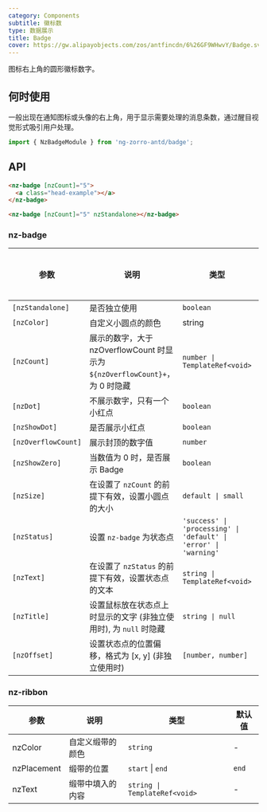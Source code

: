 ```yaml
---
category: Components
subtitle: 徽标数
type: 数据展示
title: Badge
cover: https://gw.alipayobjects.com/zos/antfincdn/6%26GF9WHwvY/Badge.svg
---
```


图标右上角的圆形徽标数字。

## 何时使用

一般出现在通知图标或头像的右上角，用于显示需要处理的消息条数，通过醒目视觉形式吸引用户处理。

```ts
import { NzBadgeModule } from 'ng-zorro-antd/badge';
```

## API

```html
<nz-badge [nzCount]="5">
  <a class="head-example"></a>
</nz-badge>
```

```html
<nz-badge [nzCount]="5" nzStandalone></nz-badge>
```

### nz-badge

| 参数 | 说明 | 类型 | 默认值 | 全局配置 |
| --- | --- | --- | --- | --- |
| `[nzStandalone]` | 是否独立使用 | `boolean` | - | - |
| `[nzColor]` | 自定义小圆点的颜色 | string | - | ✅ |
| `[nzCount]` | 展示的数字，大于 nzOverflowCount 时显示为 `${nzOverflowCount}+`，为 0 时隐藏 | `number \| TemplateRef<void>` | - |
| `[nzDot]` | 不展示数字，只有一个小红点 | `boolean` | `false` |
| `[nzShowDot]` | 是否展示小红点 | `boolean` | `true` |
| `[nzOverflowCount]` | 展示封顶的数字值 | `number` | `99` | ✅ |
| `[nzShowZero]` | 当数值为 0 时，是否展示 Badge | `boolean` | `false` |
| `[nzSize]` | 在设置了 `nzCount` 的前提下有效，设置小圆点的大小 | `default \| small` | `default`
| `[nzStatus]` | 设置 `nz-badge` 为状态点 | `'success' \| 'processing' \| 'default' \| 'error' \| 'warning'` | - |
| `[nzText]` | 在设置了 `nzStatus` 的前提下有效，设置状态点的文本 | `string \| TemplateRef<void>` | - |
| `[nzTitle]` | 设置鼠标放在状态点上时显示的文字 (非独立使用时), 为 `null` 时隐藏 | `string \| null` | `nzCount` |
| `[nzOffset]` | 设置状态点的位置偏移，格式为 [x, y] (非独立使用时) | `[number, number]` | - |


### nz-ribbon

| 参数 | 说明 | 类型 | 默认值 |
| --- | --- | --- | --- |
| nzColor | 自定义缎带的颜色 | `string` | - |
| nzPlacement | 缎带的位置 | `start` \| `end` | `end` |
| nzText | 缎带中填入的内容 | `string \| TemplateRef<void>` | - |  |